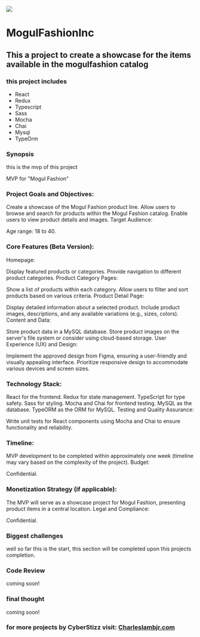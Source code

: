 

![](ModulWireframe.png)


#             **MogulFashionInc**

## This a project to create a showcase for the items available in the mogulfashion catalog

### this project includes
* React
* Redux
* Typescript
* Sass
* Mocha
* Chai
* Mysql
* TypeOrm



### Synopsis

this is the mvp of this project

MVP for "Mogul Fashion"
### Project Goals and Objectives:

Create a showcase of the Mogul Fashion product line.
Allow users to browse and search for products within the Mogul Fashion catalog.
Enable users to view product details and images.
Target Audience:

Age range: 18 to 40.
### Core Features (Beta Version):

Homepage:

Display featured products or categories.
Provide navigation to different product categories.
Product Category Pages:

Show a list of products within each category.
Allow users to filter and sort products based on various criteria.
Product Detail Page:

Display detailed information about a selected product.
Include product images, descriptions, and any available variations (e.g., sizes, colors).
Content and Data:

Store product data in a MySQL database.
Store product images on the server's file system or consider using cloud-based storage.
User Experience (UX) and Design:

Implement the approved design from Figma, ensuring a user-friendly and visually appealing interface.
Prioritize responsive design to accommodate various devices and screen sizes.
### Technology Stack:

React for the frontend.
Redux for state management.
TypeScript for type safety.
Sass for styling.
Mocha and Chai for frontend testing.
MySQL as the database.
TypeORM as the ORM for MySQL.
Testing and Quality Assurance:

Write unit tests for React components using Mocha and Chai to ensure functionality and reliability.
### Timeline:

MVP development to be completed within approximately one week (timeline may vary based on the complexity of the project).
Budget:

Confidential.

### Monetization Strategy (if applicable):

The MVP will serve as a showcase project for Mogul Fashion, presenting product items in a central location.
Legal and Compliance:

Confidential.



### Biggest challenges
well so far this is the start, this section will be completed upon this projects completion.


### Code Review
coming soon!


### final thought
coming soon!



### for more projects by CyberStizz visit: [Charleslambjr.com](https://www.charleslambjr.com/)